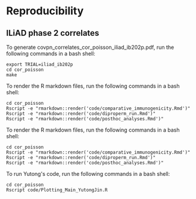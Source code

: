 # Reproducibility 

## ILiAD phase 2 correlates

To generate covpn_correlates_cor_poisson_iliad_ib202p.pdf, run the following commands in a bash shell:
```{bash}
export TRIAL=iliad_ib202p
cd cor_poisson
make 
```

To render the R markdown files, run the following commands in a bash shell:
```{bash}
cd cor_poisson
Rscript -e "rmarkdown::render('code/comparative_immunogenicity.Rmd')"
Rscript -e "rmarkdown::render('code/diproperm_run.Rmd')"
Rscript -e "rmarkdown::render('code/posthoc_analyses.Rmd')"
```


To render the R markdown files, run the following commands in a bash shell:
```{bash}
cd cor_poisson
Rscript -e "rmarkdown::render('code/comparative_immunogenicity.Rmd')"
Rscript -e "rmarkdown::render('code/diproperm_run.Rmd')"
Rscript -e "rmarkdown::render('code/posthoc_analyses.Rmd')"
```


To run Yutong's code, run the following commands in a bash shell:
```{bash}
cd cor_poisson
Rscript code/Plotting_Main_YutongJin.R
```
